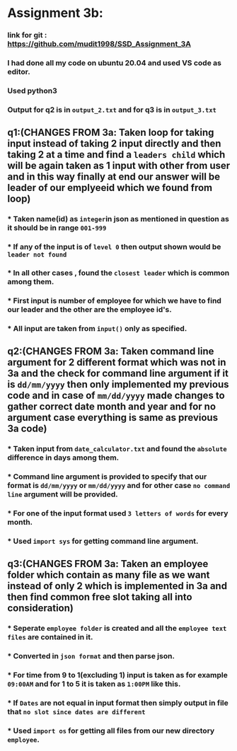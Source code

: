 # Assignment 3b:
### link for git : https://github.com/mudit1998/SSD_Assignment_3A
### I had done all my code on ubuntu 20.04  and used VS code as editor.
### Used python3
### Output for q2 is in `output_2.txt` and for q3 is in `output_3.txt`
## q1:(CHANGES FROM 3a: Taken loop for taking input instead of taking 2 input directly and then taking 2 at a time and find a `leaders child` which will be again taken as 1 input with other from user and in this way finally at end our answer will be leader of our emplyeeid which we found from loop)
### * Taken name(id) as `integer`in json as mentioned in question as it should be in range `001-999`
### * If any of the input is of `level 0` then output shown would be `leader not found`
### * In all other cases , found the `closest leader` which is common among them.
### * First input is number of employee for which we have to find our leader and the other are the employee id's.
### * All input are taken from `input()` only as specified.

## q2:(CHANGES FROM 3a: Taken command line argument for 2 different format which was not in 3a and the check for command line argument if it is `dd/mm/yyyy` then only implemented my previous code and in case of `mm/dd/yyyy` made changes to gather correct date month and year and for no argument case everything is same as previous 3a code)
### * Taken input from `date_calculator.txt` and found the `absolute` difference in days among them.
### * Command line argument is provided to specify that our format is  `dd/mm/yyyy` or `mm/dd/yyyy` and for other case `no command line` argument will be provided.
### * For one of the input format  used `3 letters of words` for every month.
### * Used `import sys` for getting command line argument.

## q3:(CHANGES FROM 3a: Taken an employee folder which contain as many file as we want instead of only 2 which is implemented in 3a and then find common free slot taking all into consideration)
### * Seperate `employee folder` is created and all the `employee text files` are contained in it.
### * Converted in `json format` and then parse json.
### * For time from 9 to 1(excluding 1) input is taken as  for example `09:00AM` and for 1 to 5 it is taken as `1:00PM` like this.
### * If `Dates` are not equal in input format then simply output in file that `no slot since dates are different`
### * Used `import os` for getting all files from our new directory `employee`.

